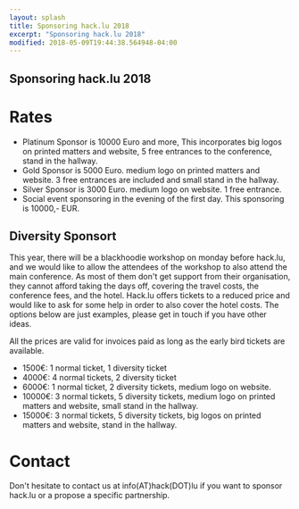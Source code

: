 ```yaml
---
layout: splash
title: Sponsoring hack.lu 2018
excerpt: "Sponsoring hack.lu 2018"
modified: 2018-05-09T19:44:38.564948-04:00
---
```



Sponsoring hack.lu 2018
-----------------------

Rates
=====

- Platinum Sponsor is 10000 Euro and more, This incorporates big logos on printed matters and website, 5 free entrances to the conference, stand in the hallway.
- Gold Sponsor is 5000 Euro. medium logo on printed matters and website.  3 free entrances are included and small stand in the hallway.
- Silver Sponsor is 3000 Euro. medium logo on website. 1 free entrance.
- Social event sponsoring in the evening of the first day. This sponsoring is 10000,- EUR.

Diversity Sponsort
------------------

This year, there will be a blackhoodie workshop on monday before hack.lu, and we would like to allow the attendees of the workshop to also attend the main conference. As most of them don't get support from their organisation, they cannot afford taking the days off, covering the travel costs, the conference fees, and the hotel.
Hack.lu offers tickets to a reduced price and would like to ask for some help in order to also cover the hotel costs. 
The options below are just examples, please get in touch if you have other ideas.

All the prices are valid for invoices paid as long as the early bird tickets are available.

- 1500€: 1 normal ticket, 1 diversity ticket
- 4000€: 4 normal tickets, 2 diversity ticket
- 6000€: 1 normal ticket, 2 diversity tickets, medium logo on website.
- 10000€: 3 normal tickets, 5 diversity tickets, medium logo on printed matters and website, small stand in the hallway.
- 15000€: 3 normal tickets, 5 diversity tickets, big logos on printed matters and website, stand in the hallway.

Contact
=======

Don't hesitate to contact us at info(AT)hack(DOT)lu if you want to sponsor hack.lu or a propose a specific partnership.

